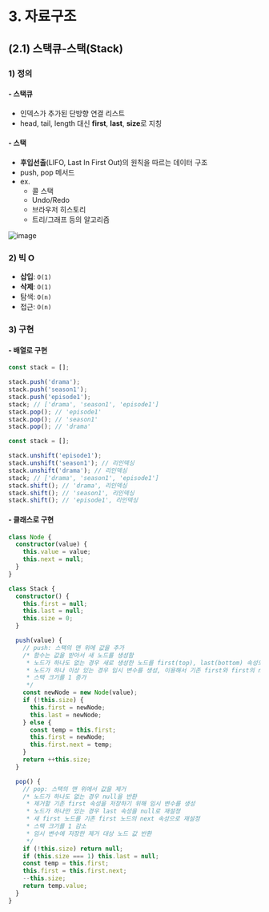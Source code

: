 # 3. 자료구조

## (2.1) 스택큐-스택(Stack)

### 1) 정의

#### - 스택큐

- 인덱스가 추가된 단방향 연결 리스트
- head, tail, length 대신 **first**, **last**, **size**로 지칭

#### - 스택

- **후입선출**(LIFO, Last In First Out)의 원칙을 따르는 데이터 구조
- push, pop 메서드
- ex.
  - 콜 스택
  - Undo/Redo
  - 브라우저 히스토리
  - 트리/그래프 등의 알고리즘

![image](https://github.com/itso-wavy/algorithms-dataStructures/assets/108520997/ac7402e9-e0d7-4b1b-bd61-4afc95808c68)

### 2) 빅 O

- **삽입**: `O(1)`
- **삭제**: `O(1)`
- 탐색: `O(n)`
- 접근: `O(n)`

### 3) 구현

#### - 배열로 구현

```ts
const stack = [];

stack.push('drama');
stack.push('season1');
stack.push('episode1');
stack; // ['drama', 'season1', 'episode1']
stack.pop(); // 'episode1'
stack.pop(); // 'season1'
stack.pop(); // 'drama'
```

```ts
const stack = [];

stack.unshift('episode1');
stack.unshift('season1'); // 리인덱싱
stack.unshift('drama'); // 리인덱싱
stack; // ['drama', 'season1', 'episode1']
stack.shift(); // 'drama', 리인덱싱
stack.shift(); // 'season1', 리인덱싱
stack.shift(); // 'episode1', 리인덱싱
```

#### - 클래스로 구현

```ts
class Node {
  constructor(value) {
    this.value = value;
    this.next = null;
  }
}

class Stack {
  constructor() {
    this.first = null;
    this.last = null;
    this.size = 0;
  }

  push(value) {
    // push: 스택의 맨 위에 값을 추가
    /* 함수는 값을 받아서 새 노드를 생성함
     * 노드가 하나도 없는 경우 새로 생성한 노드를 first(top), last(bottom) 속성으로 설정
     * 노드가 하나 이상 있는 경우 임시 변수를 생성, 이용해서 기존 first와 first의 next 속성을 교환
     * 스택 크기를 1 증가
     */
    const newNode = new Node(value);
    if (!this.size) {
      this.first = newNode;
      this.last = newNode;
    } else {
      const temp = this.first;
      this.first = newNode;
      this.first.next = temp;
    }
    return ++this.size;
  }

  pop() {
    // pop: 스택의 맨 위에서 값을 제거
    /* 노드가 하나도 없는 경우 null을 반환
     * 제거할 기존 first 속성을 저장하기 위해 임시 변수를 생성
     * 노드가 하나만 있는 경우 last 속성을 null로 재설정
     * 새 first 노드를 기존 first 노드의 next 속성으로 재설정
     * 스택 크기를 1 감소
     * 임시 변수에 저장한 제거 대상 노드 값 반환
     */
    if (!this.size) return null;
    if (this.size === 1) this.last = null;
    const temp = this.first;
    this.first = this.first.next;
    --this.size;
    return temp.value;
  }
}
```
